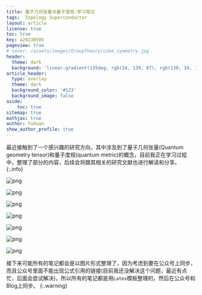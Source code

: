 ```yaml
---
title: 量子几何张量与量子度规-学习笔记
tags:  Topology Superconductor
layout: article
license: true
toc: true
key: a20230505
pageview: true
# cover: /assets/images/GroupTheory/cube_symmetry.jpg
header:
  theme: dark
  background: 'linear-gradient(135deg, rgb(34, 139, 87), rgb(139, 34, 139))'
article_header:
  type: overlay
  theme: dark
  background_color: '#123'
  background_image: false
aside:
    toc: true
sitemap: true
mathjax: true
author: YuXuan
show_author_profile: true
---
```

最近接触到了一个感兴趣的研究方向，其中涉及到了量子几何张量(Quantum geometry tensor)和量子度规(quantum metric)的概念，目前我正在学习过程中，整理了部分的内容，后续会将跟其相关的研究文献也进行解读和分享。
{:.info}
<!--more-->

![png](/assets/images/20230505/quantum%20metric_page-0003.jpg)

![png](/assets/images/20230505/quantum%20metric_page-0004.jpg)

![png](/assets/images/20230505/quantum%20metric_page-0005.jpg)

![png](/assets/images/20230505/quantum%20metric_page-0006.jpg)

![png](/assets/images/20230505/quantum%20metric_page-0007.jpg)

![png](/assets/images/20230505/quantum%20metric_page-0008.jpg)

![png](/assets/images/20230505/quantum%20metric_page-0009.jpg)


接下来可能所有的笔记都会是以图片形式整理了，因为考虑到要在公众号上同步，而且公众号里面不能出现公式引用的链接(目前我还没解决这个问题，最近有点忙，后面会尝试解决)，所以所有的笔记都是用`Latex`模板整理的，然后在公众号和Blog上同步。
{:.warning}